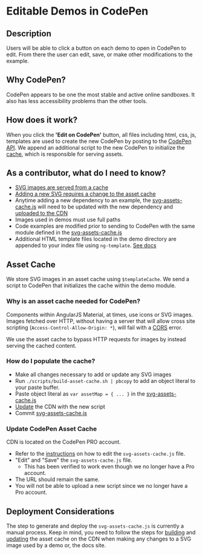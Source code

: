# Editable Demos in CodePen

## Description

Users will be able to click a button on each demo to open in CodePen
to edit. From there the user can edit, save, or make other
modifications to the example.

## Why CodePen?

CodePen appears to be one the most stable and active online sandboxes.
It also has less accessibility problems than the other tools.

## How does it work?

When you click the **'Edit on CodePen'** button, all files including
html, css, js, templates are used to create the new CodePen by posting
to the [CodePen API](http://blog.codepen.io/documentation/api/prefill/). 
We append an additional script to the new CodePen to initialize the
[cache](#asset_cache), which is responsible for serving assets.

## As a contributor, what do I need to know?

* [SVG images are served from a cache](#asset_cache)
* [Adding a new SVG requires a change to the asset cache](#build_cache)
* Anytime adding a new dependency to an example, the [svg-assets-cache.js](../app/svg-assets-cache.js)
  will need to be updated with the new dependency and [uploaded to the CDN](#update_cdn)
* Images used in demos must use full paths
* Code examples are modified prior to sending to CodePen with the same
  module defined in the [svg-assets-cache.js](../app/svg-assets-cache.js)
* Additional HTML template files located in the demo directory are appended to your index file
  using `ng-template`. [See docs](https://docs.angularjs.org/api/ng/directive/script)

## <a name="asset_cache"></a> Asset Cache

We store SVG images in an asset cache using `$templateCache`. We send a script to CodePen that
initializes the cache within the demo module.

### Why is an asset cache needed for CodePen?

Components within AngularJS Material, at times, use icons or SVG images. Images
fetched over HTTP, without having a server that will allow cross
site scripting (`Access-Control-Allow-Origin: *`), will fail with a
[CORS](https://developer.mozilla.org/en-US/docs/Web/HTTP/Access_control_CORS) error.

We use the asset cache to bypass HTTP requests for images by instead serving the cached content.

### <a name="build_cache"></a> How do I populate the cache?

* Make all changes necessary to add or update any SVG images
* Run `./scripts/build-asset-cache.sh | pbcopy` to add an object literal to your paste buffer.
* Paste object literal as `var assetMap = { ... }` in the [svg-assets-cache.js](../app/svg-assets-cache.js)
* [Update](#update_cdn) the CDN with the new script
* Commit [svg-assets-cache.js](../app/svg-assets-cache.js)

### <a name="update_cdn"></a> Update CodePen Asset Cache

CDN is located on the CodePen PRO account.

* Refer to the [instructions](https://blog.codepen.io/documentation/asset-hosting/#asset-manager)
  on how to edit the `svg-assets-cache.js` file.
* "Edit" and "Save" the `svg-assets-cache.js` file.
  * This has been verified to work even though we no longer have a Pro account.
* The URL should remain the same.
* You will not be able to upload a new script since we no longer have a Pro account.

## Deployment Considerations

The step to generate and deploy the `svg-assets-cache.js` is currently a
manual process. Keep in mind, you need to follow the steps for [building](#build_cache) and
[updating](#update_cdn) the asset cache on the CDN when making any changes to a SVG image used by
a demo or, the docs site.
